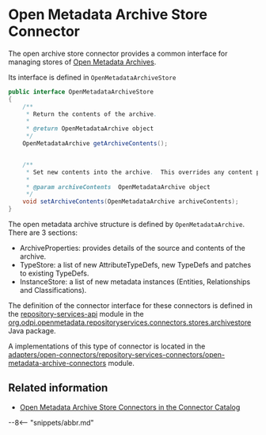 <!-- SPDX-License-Identifier: CC-BY-4.0 -->
<!-- Copyright Contributors to the Egeria project. -->

# Open Metadata Archive Store Connector

The open archive store connector provides a common interface
for managing stores of [Open Metadata Archives](../../open-metadata-archive.md).

Its interface is defined in `OpenMetadataArchiveStore`

```java
public interface OpenMetadataArchiveStore
{
    /**
     * Return the contents of the archive.
     *
     * @return OpenMetadataArchive object
     */
    OpenMetadataArchive getArchiveContents();


    /**
     * Set new contents into the archive.  This overrides any content previously stored.
     *
     * @param archiveContents  OpenMetadataArchive object
     */
    void setArchiveContents(OpenMetadataArchive archiveContents);
}
```

The open metadata archive structure is defined by `OpenMetadataArchive`.
There are 3 sections:
  * ArchiveProperties: provides details of the source and contents of the archive.
  * TypeStore: a list of new AttributeTypeDefs, new TypeDefs and patches to existing TypeDefs.
  * InstanceStore: a list of new metadata instances (Entities, Relationships and Classifications).

The definition of the connector interface for these connectors is
defined in the [repository-services-api](../../../repository-services-apis) module
in the
[org.odpi.openmetadata.repositoryservices.connectors.stores.archivestore](https://github.com/odpi/egeria/tree/master/open-metadata-implementation/repository-services/repository-services-apis/src/main/java/org/odpi/openmetadata/repositoryservices/connectors/stores/archivestore) Java package.

A implementations of this type of connector is located in the
[adapters/open-connectors/repository-services-connectors/open-metadata-archive-connectors](../../../../adapters/open-connectors/repository-services-connectors/open-metadata-archive-connectors)
module.

## Related information

* [Open Metadata Archive Store Connectors in the Connector Catalog](../../../../../open-metadata-publication/website/connector-catalog/runtime-connectors.md)

--8<-- "snippets/abbr.md"
